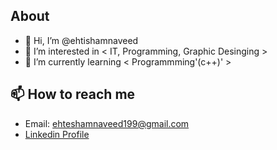 ## About
- 👋 Hi, I’m @ehtishamnaveed
- 👀 I’m interested in < IT, Programming, Graphic Desinging >
- 🌱 I’m currently learning < Programmming'(c++)' >

## 📫 How to reach me 
- Email: ehteshamnaveed199@gmail.com
- [Linkedin Profile](https://www.linkedin.com/in/ehtesham-naveed-65b765201/) 

<!---
ehteshamnaveed/ehteshamnaveed is a ✨ special ✨ repository because its `README.md` (this file) appears on your GitHub profile.
You can click the Preview link to take a look at your changes.
--->

